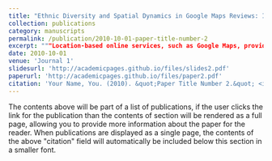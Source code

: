 ```yaml
---
title: "Ethnic Diversity and Spatial Dynamics in Google Maps Reviews: Insights from a German Border City"
collection: publications
category: manuscripts
permalink: /publication/2010-10-01-paper-title-number-2
excerpt: """Location-based online services, such as Google Maps, provide a valuable lens for examining social dynamics in both online (virtual) and offline (physical) spaces. In particular, online reviews offer insights into how cultural or ethnic differences shape mobility patterns, place preferences, and public expression. This study analyzes the spatial behaviour of select ethnic groups in a German border city by integrating Google Maps reviews with demographic data. Using comparative analysis, we identify patterns in place engagement and disparities in urban space usage across different population groups. The findings highlight how socio-demographic factors influence the frequency and types of places visited, revealing gaps in urban accessibility. These insights demonstrate the potential of Google Maps data for understanding socio-spatial dynamics and inform strategies for more inclusive and data-driven urban planning."""
date: 2010-10-01
venue: 'Journal 1'
slidesurl: 'http://academicpages.github.io/files/slides2.pdf'
paperurl: 'http://academicpages.github.io/files/paper2.pdf'
citation: 'Your Name, You. (2010). &quot;Paper Title Number 2.&quot; <i>Journal 1</i>. 1(2).'
---
```


The contents above will be part of a list of publications, if the user clicks the link for the publication than the contents of section will be rendered as a full page, allowing you to provide more information about the paper for the reader. When publications are displayed as a single page, the contents of the above "citation" field will automatically be included below this section in a smaller font.